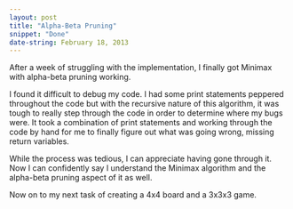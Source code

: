 ```yaml
---
layout: post
title: "Alpha-Beta Pruning"
snippet: "Done"
date-string: February 18, 2013
---
```


After a week of struggling with the implementation, I finally got
Minimax with alpha-beta pruning working.

I found it difficult to debug my code. I had some print statements
peppered throughout the code but with the recursive nature of this
algorithm, it was tough to really step through the code in order to
determine where my bugs were. It took a combination of print statements
and working through the code by hand for me to finally figure out what
was going wrong, missing return variables.

While the process was tedious, I can appreciate having gone through it.
Now I can confidently say I understand the Minimax algorithm and the
alpha-beta pruning aspect of it as well. 

Now on to my next task of creating a 4x4 board and a 3x3x3 game.
